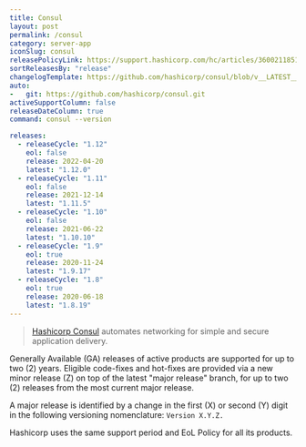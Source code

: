 ```yaml
---
title: Consul
layout: post
permalink: /consul
category: server-app
iconSlug: consul
releasePolicyLink: https://support.hashicorp.com/hc/articles/360021185113
sortReleasesBy: "release"
changelogTemplate: https://github.com/hashicorp/consul/blob/v__LATEST__/CHANGELOG.md
auto:
-   git: https://github.com/hashicorp/consul.git
activeSupportColumn: false
releaseDateColumn: true
command: consul --version

releases:
  - releaseCycle: "1.12"
    eol: false
    release: 2022-04-20
    latest: "1.12.0"
  - releaseCycle: "1.11"
    eol: false
    release: 2021-12-14
    latest: "1.11.5"
  - releaseCycle: "1.10"
    eol: false
    release: 2021-06-22
    latest: "1.10.10"
  - releaseCycle: "1.9"
    eol: true
    release: 2020-11-24
    latest: "1.9.17"
  - releaseCycle: "1.8"
    eol: true
    release: 2020-06-18
    latest: "1.8.19"
---
```


> [Hashicorp Consul](https://www.consul.io/) automates networking for simple and secure application delivery.

Generally Available (GA) releases of active products are supported for up to two (2) years. Eligible code-fixes and hot-fixes are provided via a new minor release (Z) on top of the latest "major release" branch, for up to two (2) releases from the most current major release. 

A major release is identified by a change in the first (X) or second (Y) digit in the following versioning nomenclature: `Version X.Y.Z.`

Hashicorp uses the same support period and EoL Policy for all its products.
